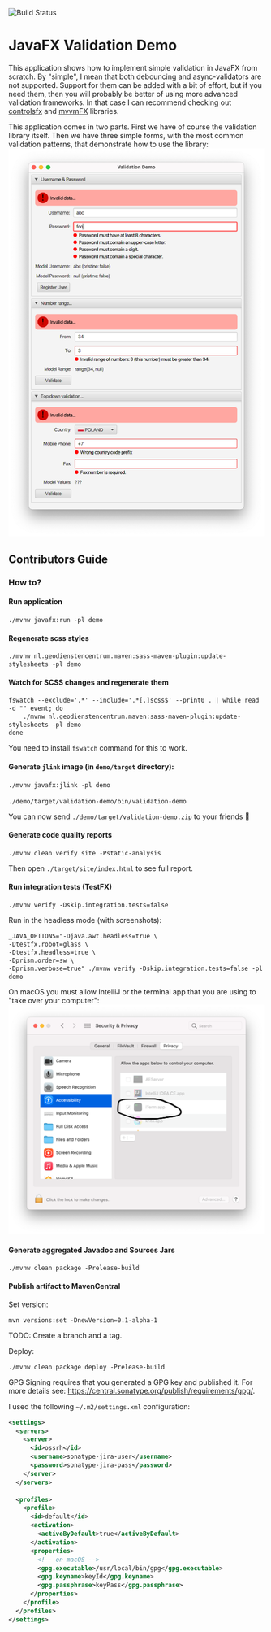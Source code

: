

![Build Status](https://github.com/marcin-chwedczuk/javafx-validation/actions/workflows/basic-ci.yaml/badge.svg)

# JavaFX Validation Demo

This application shows how to implement simple validation in JavaFX from scratch.
By "simple", I mean that both debouncing and async-validators are not supported.
Support for them can be added with a bit of effort, 
but if you need them, then you will 
probably be better 
of using more advanced validation frameworks. In that case I can recommend checking out
[controlsfx](https://github.com/jinghai/controlsfx/blob/master/controlsfx-samples/src/main/java/org/controlsfx/samples/HelloValidation.java)
and [mvvmFX](https://github.com/sialcasa/mvvmFX/wiki/Validation) libraries.

This application comes in two parts. First we have of course the validation
library itself. Then we have three simple forms, with the most common
validation patterns, that demonstrate how to use
the library:
![demo app main window](docs/demo.png)

## Contributors Guide

### How to?

#### Run application
```
./mvnw javafx:run -pl demo
```

#### Regenerate scss styles
```
./mvnw nl.geodienstencentrum.maven:sass-maven-plugin:update-stylesheets -pl demo
```

#### Watch for SCSS changes and regenerate them
```
fswatch --exclude='.*' --include='.*[.]scss$' --print0 . | while read -d "" event; do
    ./mvnw nl.geodienstencentrum.maven:sass-maven-plugin:update-stylesheets -pl demo
done
```
You need to install `fswatch` command for this to work.

#### Generate `jlink` image (in `demo/target` directory):
```
./mvnw javafx:jlink -pl demo

./demo/target/validation-demo/bin/validation-demo
```
You can now send `./demo/target/validation-demo.zip` to your friends :tada:

#### Generate code quality reports
```
./mvnw clean verify site -Pstatic-analysis
```
Then open `./target/site/index.html` to see full report.

#### Run integration tests (TestFX)
```
./mvnw verify -Dskip.integration.tests=false
```

Run in the headless mode (with screenshots):
```
_JAVA_OPTIONS="-Djava.awt.headless=true \
-Dtestfx.robot=glass \
-Dtestfx.headless=true \
-Dprism.order=sw \
-Dprism.verbose=true" ./mvnw verify -Dskip.integration.tests=false -pl demo
```

On macOS you must allow IntelliJ or the terminal app that you are using
to "take over your computer":
![macOS settings needed for IT](docs/macOS-it-perm.png)


#### Generate aggregated Javadoc and Sources Jars
```
./mvnw clean package -Prelease-build
```

#### Publish artifact to MavenCentral

Set version:
```
mvn versions:set -DnewVersion=0.1-alpha-1
```
TODO: Create a branch and a tag.

Deploy:
```
./mvnw clean package deploy -Prelease-build
```

GPG Signing requires that you generated a GPG key and published it.
For more details see: https://central.sonatype.org/publish/requirements/gpg/.

I used the following `~/.m2/settings.xml` configuration:
```xml
<settings>
  <servers>
    <server>
      <id>ossrh</id>
      <username>sonatype-jira-user</username>
      <password>sonatype-jira-pass</password>
    </server>
  </servers>

  <profiles>
    <profile>
      <id>default</id>
      <activation>
        <activeByDefault>true</activeByDefault>
      </activation>
      <properties>
        <!-- on macOS -->
        <gpg.executable>/usr/local/bin/gpg</gpg.executable>
        <gpg.keyname>keyId</gpg.keyname>
        <gpg.passphrase>keyPass</gpg.passphrase>
      </properties>
    </profile>
  </profiles>
</settings>
```